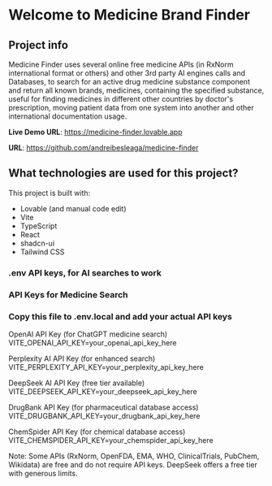 # Welcome to Medicine Brand Finder

## Project info

Medicine Finder uses several online free medicine APIs (in RxNorm international format or others) and other 3rd party AI engines calls and Databases, to search for an active drug medicine substance component and return all known brands, medicines, containing the specified substance, useful for finding medicines in different other countries by doctor's prescription, moving patient data from one system into another and other international documentation usage.


**Live Demo URL**: https://medicine-finder.lovable.app

**URL**: https://github.com/andreibesleaga/medicine-finder


## What technologies are used for this project?

This project is built with:

- Lovable (and manual code edit)
- Vite
- TypeScript
- React
- shadcn-ui
- Tailwind CSS





### .env API keys, for AI searches to work
### API Keys for Medicine Search
### Copy this file to .env.local and add your actual API keys

OpenAI API Key (for ChatGPT medicine search)
VITE_OPENAI_API_KEY=your_openai_api_key_here

Perplexity AI API Key (for enhanced search)
VITE_PERPLEXITY_API_KEY=your_perplexity_api_key_here

DeepSeek AI API Key (free tier available)
VITE_DEEPSEEK_API_KEY=your_deepseek_api_key_here

DrugBank API Key (for pharmaceutical database access)
VITE_DRUGBANK_API_KEY=your_drugbank_api_key_here

ChemSpider API Key (for chemical database access)
VITE_CHEMSPIDER_API_KEY=your_chemspider_api_key_here

Note: Some APIs (RxNorm, OpenFDA, EMA, WHO, ClinicalTrials, PubChem, Wikidata) 
are free and do not require API keys.
DeepSeek offers a free tier with generous limits.
